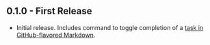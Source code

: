 ## 0.1.0 - First Release

* Initial release. Includes command to toggle completion of a [task in GitHub-flavored Markdown][gfm-task-lists].

[gfm-task-lists]: https://help.github.com/articles/writing-on-github/#task-lists
